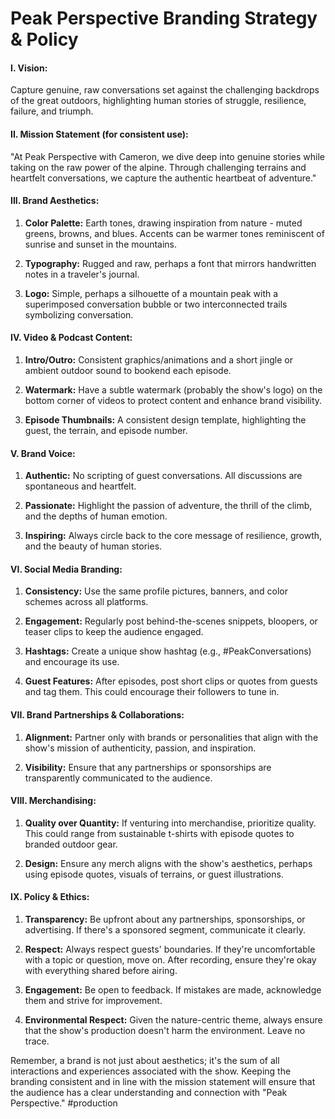 # Peak Perspective Branding Strategy & Policy

#### **I. Vision:**
Capture genuine, raw conversations set against the challenging backdrops of the great outdoors, highlighting human stories of struggle, resilience, failure, and triumph.

#### **II. Mission Statement (for consistent use):**
"At Peak Perspective with Cameron, we dive deep into genuine stories while taking on the raw power of the alpine. Through challenging terrains and heartfelt conversations, we capture the authentic heartbeat of adventure."

#### **III. Brand Aesthetics:**

1. **Color Palette:** Earth tones, drawing inspiration from nature - muted greens, browns, and blues. Accents can be warmer tones reminiscent of sunrise and sunset in the mountains.

2. **Typography:** Rugged and raw, perhaps a font that mirrors handwritten notes in a traveler's journal.

3. **Logo:** Simple, perhaps a silhouette of a mountain peak with a superimposed conversation bubble or two interconnected trails symbolizing conversation.

#### **IV. Video & Podcast Content:**

1. **Intro/Outro:** Consistent graphics/animations and a short jingle or ambient outdoor sound to bookend each episode.

2. **Watermark:** Have a subtle watermark (probably the show's logo) on the bottom corner of videos to protect content and enhance brand visibility.

3. **Episode Thumbnails:** A consistent design template, highlighting the guest, the terrain, and episode number.

#### **V. Brand Voice:**

1. **Authentic:** No scripting of guest conversations. All discussions are spontaneous and heartfelt.

2. **Passionate:** Highlight the passion of adventure, the thrill of the climb, and the depths of human emotion.

3. **Inspiring:** Always circle back to the core message of resilience, growth, and the beauty of human stories.

#### **VI. Social Media Branding:**

1. **Consistency:** Use the same profile pictures, banners, and color schemes across all platforms.

2. **Engagement:** Regularly post behind-the-scenes snippets, bloopers, or teaser clips to keep the audience engaged.

3. **Hashtags:** Create a unique show hashtag (e.g., #PeakConversations) and encourage its use.

4. **Guest Features:** After episodes, post short clips or quotes from guests and tag them. This could encourage their followers to tune in.

#### **VII. Brand Partnerships & Collaborations:**

1. **Alignment:** Partner only with brands or personalities that align with the show's mission of authenticity, passion, and inspiration.

2. **Visibility:** Ensure that any partnerships or sponsorships are transparently communicated to the audience.

#### **VIII. Merchandising:**

1. **Quality over Quantity:** If venturing into merchandise, prioritize quality. This could range from sustainable t-shirts with episode quotes to branded outdoor gear.

2. **Design:** Ensure any merch aligns with the show's aesthetics, perhaps using episode quotes, visuals of terrains, or guest illustrations.

#### **IX. Policy & Ethics:**

1. **Transparency:** Be upfront about any partnerships, sponsorships, or advertising. If there's a sponsored segment, communicate it clearly.

2. **Respect:** Always respect guests' boundaries. If they're uncomfortable with a topic or question, move on. After recording, ensure they're okay with everything shared before airing.

3. **Engagement:** Be open to feedback. If mistakes are made, acknowledge them and strive for improvement.

4. **Environmental Respect:** Given the nature-centric theme, always ensure that the show's production doesn't harm the environment. Leave no trace.

Remember, a brand is not just about aesthetics; it's the sum of all interactions and experiences associated with the show. Keeping the branding consistent and in line with the mission statement will ensure that the audience has a clear understanding and connection with "Peak Perspective."
#production